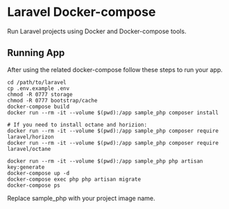 # Laravel Docker-compose

Run Laravel projects using Docker and Docker-compose tools.

## Running App

After using the related docker-compose follow these steps to run your app.

```
cd /path/to/laravel
cp .env.example .env
chmod -R 0777 storage
chmod -R 0777 bootstrap/cache
docker-compose build
docker run --rm -it --volume $(pwd):/app sample_php composer install

# If you need to install octane and horizion:
docker run --rm -it --volume $(pwd):/app sample_php composer require laravel/horizon
docker run --rm -it --volume $(pwd):/app sample_php composer require laravel/octane

docker run --rm -it --volume $(pwd):/app sample_php php artisan key:generate
docker-compose up -d
docker-compose exec php php artisan migrate
docker-compose ps
```

Replace sample_php with your project image name.

